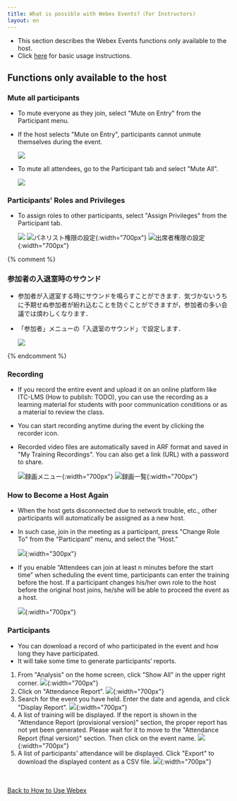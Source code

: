 ```yaml
---
title: What is possible with Webex Events?（for Instructors)
layout: en
---
```


* This section describes the Webex Events functions only available to the host.	
* Click <a href="do_events" target="_blank">here</a> for basic usage instructions.

## Functions only available to the host

### Mute all participants

* To mute everyone as they join, select "Mute on Entry" from the Participant menu.
* If the host selects "Mute on Entry", participants cannot unmute themselves during the event.

	![](img/webex_events_mute_on_join.png)	

* To mute all attendees, go to the Participant tab and select "Mute All".

	![](img/webex_events_all_mute.png)

### Participants’ Roles and Privileges

* To assign roles to other participants, select "Assign Privileges" from the Participant tab.

	![](img/webex_events_privilege_menu.png)
	![パネリスト権限の設定](img/webex_events_privilege_panelist.png){:width="700px"}
	![出席者権限の設定](img/webex_events_privilege_participant.png){:width="700px"}

{% comment %}
### 参加者の入退室時のサウンド

* 参加者が入退室する時にサウンドを鳴らすことができます．気づかないうちに予期せぬ参加者が紛れ込むことを防ぐことができますが，参加者の多い会議では煩わしくなります．
* 「参加者」メニューの「入退室のサウンド」で設定します．

	![](img/webex_sound_on_join.png)

{% endcomment %}
### Recording

* If you record the entire event and upload it on an online platform like ITC-LMS (How to publish: TODO), you can use the recording as a learning material for students with poor communication conditions or as a material to review the class.
* You can start recording anytime during the event by clicking the recorder icon.
* Recorded video files are automatically saved in ARF format and saved in "My Training Recordings". You can also get a link (URL) with a password to share.

	![録画メニュー](img/webex_events_record_1.png){:width="700px"}
	![録画一覧](img/webex_events_record_2.png){:width="700px"}

### How to Become a Host Again

* When the host gets disconnected due to network trouble, etc., other participants will automatically be assigned as a new host.
* In such case, join in the meeting as a participant, press "Change Role To" from the "Participant" menu, and select the “Host.”

	![](img/webex_events_regain_host.png){:width="300px"}

* If you enable “Attendees can join at least n minutes before the start time” when scheduling the event time, participants can enter the training before the host. If a participant changes his/her own role to the host before the original host joins, he/she will be able to proceed the event as a host.

	![](img/webex_events_join_before_host.png){:width="700px"}

### Participants

* You can download a record of who participated in the event and how long they have participated.
* It will take some time to generate participants’ reports.

1. From "Analysis" on the home screen, click "Show All" in the upper right corner.
![](img/webex_participants_list_1.png){:width="700px"}
1. Click on "Attendance Report".
![](img/webex_events_participants_list_1.png){:width="700px"}
1. Search for the event you have held. Enter the date and agenda, and click "Display Report".
![](img/webex_events_participants_list_2.png){:width="700px"}
1. A list of training will be displayed. If the report is shown in the "Attendance Report (provisional version)" section, the proper report has not yet been generated. Please wait for it to move to the "Attendance Report (final version)" section. Then click on the event name.
![](img/webex_events_participants_list_3.png){:width="700px"}
1. A list of participants' attendance will be displayed. Click "Export" to download the displayed content as a CSV file.
![](img/webex_events_participants_list_4.png){:width="700px"}


<br>
<br>
<a href="index" target="_blank">Back to How to Use Webex</a>



